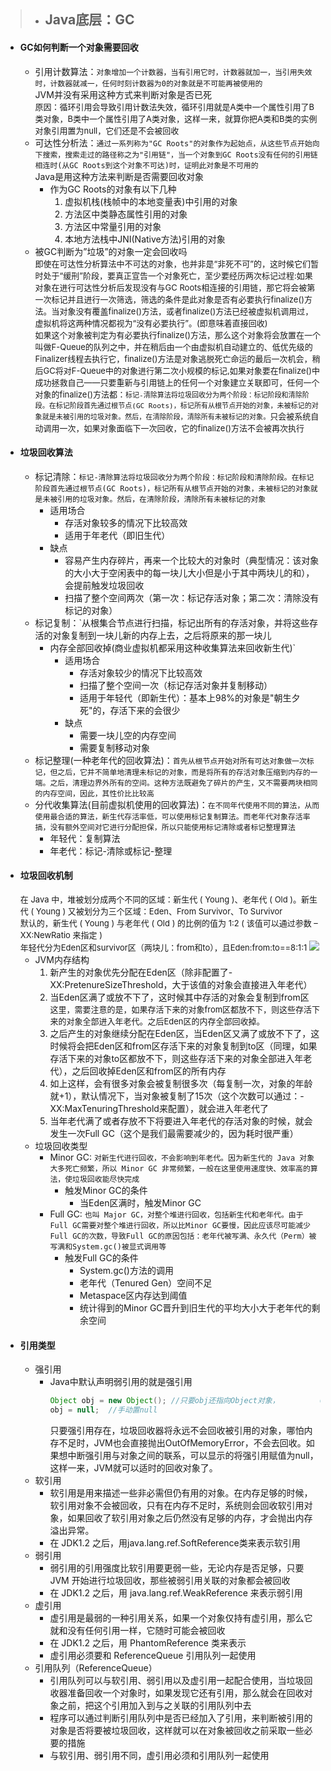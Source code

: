 >- ## Java底层：GC
>
  - #### GC如何判断一个对象需要回收
    - 引用计数算法：`对象增加一个计数器，当有引用它时，计数器就加一，当引用失效时，计数器就减一，任何时刻计数器为0的对象就是不可能再被使用的`  
        JVM并没有采用这种方式来判断对象是否已死  
        <font size=2>原因：循环引用会导致引用计数法失效，循环引用就是A类中一个属性引用了B类对象，B类中一个属性引用了A类对象，这样一来，就算你把A类和B类的实例对象引用置为null，它们还是不会被回收</font>
    - 可达性分析法：`通过一系列称为"GC Roots"的对象作为起始点，从这些节点开始向下搜索，搜索走过的路径称之为"引用链"，当一个对象到GC Roots没有任何的引用链相连时(从GC Roots到这个对象不可达)时，证明此对象是不可用的`  
      Java是用这种方法来判断是否需要回收对象
      - 作为GC Roots的对象有以下几种
        1. 虚拟机栈(栈帧中的本地变量表)中引用的对象
        2. 方法区中类静态属性引用的对象
        3. 方法区中常量引用的对象
        4. 本地方法栈中JNI(Native方法)引用的对象
    - 被GC判断为”垃圾”的对象一定会回收吗  
      <font size=2>即使在可达性分析算法中不可达的对象，也并非是“非死不可”的，这时候它们暂时处于“缓刑”阶段，要真正宣告一个对象死亡，至少要经历两次标记过程:如果对象在进行可达性分析后发现没有与GC Roots相连接的引用链，那它将会被第一次标记并且进行一次筛选，筛选的条件是此对象是否有必要执行finalize()方法。当对象没有覆盖finalize()方法，或者finalize()方法已经被虚拟机调用过，虚拟机将这两种情况都视为“没有必要执行”。(即意味着直接回收)  
      如果这个对象被判定为有必要执行finalize()方法，那么这个对象将会放置在一个叫做F-Queue的队列之中，并在稍后由一个由虚拟机自动建立的、低优先级的Finalizer线程去执行它，finalize()方法是对象逃脱死亡命运的最后一次机会，稍后GC将对F-Queue中的对象进行第二次小规模的标记,如果对象要在finalize()中成功拯救自己——只要重新与引用链上的任何一个对象建立关联即可，任何一个对象的finalize()方法都：`标记-清除算法将垃圾回收分为两个阶段：标记阶段和清除阶段。在标记阶段首先通过根节点(GC Roots)，标记所有从根节点开始的对象，未被标记的对象就是未被引用的垃圾对象。然后，在清除阶段，清除所有未被标记的对象。`只会被系统自动调用一次，如果对象面临下一次回收，它的finalize()方法不会被再次执行</font>
  - #### 垃圾回收算法
    - 标记清除：`标记-清除算法将垃圾回收分为两个阶段：标记阶段和清除阶段。在标记阶段首先通过根节点(GC Roots)，标记所有从根节点开始的对象，未被标记的对象就是未被引用的垃圾对象。然后，在清除阶段，清除所有未被标记的对象`
      - 适用场合
        - 存活对象较多的情况下比较高效
        - 适用于年老代（即旧生代）
      - 缺点
        - 容易产生内存碎片，再来一个比较大的对象时（典型情况：该对象的大小大于空闲表中的每一块儿大小但是小于其中两块儿的和），会提前触发垃圾回收
        - 扫描了整个空间两次（第一次：标记存活对象；第二次：清除没有标记的对象）
    - 标记复制：`从根集合节点进行扫描，标记出所有的存活对象，并将这些存活的对象复制到一块儿新的内存上去，之后将原来的那一块儿
      - 内存全部回收掉(商业虚拟机都采用这种收集算法来回收新生代)`
        - 适用场合
          - 存活对象较少的情况下比较高效
          - 扫描了整个空间一次（标记存活对象并复制移动）
          - 适用于年轻代（即新生代）：基本上98%的对象是"朝生夕死"的，存活下来的会很少
        - 缺点
          - 需要一块儿空的内存空间
          - 需要复制移动对象
    - 标记整理(一种老年代的回收算法)：`首先从根节点开始对所有可达对象做一次标记，但之后，它并不简单地清理未标记的对象，而是将所有的存活对象压缩到内存的一端。之后，清理边界外所有的空间。这种方法既避免了碎片的产生，又不需要两块相同的内存空间，因此，其性价比比较高`
    - 分代收集算法(目前虚拟机使用的回收算法)：`在不同年代使用不同的算法，从而使用最合适的算法，新生代存活率低，可以使用标记复制算法。而老年代对象存活率搞，没有额外空间对它进行分配担保，所以只能使用标记清除或者标记整理算法`
      - 年轻代：复制算法
      - 年老代：标记-清除或标记-整理
  - #### 垃圾回收机制  
    <font size=2>在 Java 中，堆被划分成两个不同的区域：新生代 ( Young )、老年代 ( Old )。新生代 ( Young ) 又被划分为三个区域：Eden、From Survivor、To Survivor  
  默认的，新生代 ( Young ) 与老年代 ( Old ) 的比例的值为 1:2 ( 该值可以通过参数 –XX:NewRatio 来指定 )  
    年轻代分为Eden区和survivor区（两块儿：from和to），且Eden:from:to==8:1:1</font>
    ![](http://wxf.zcoder.top/server/files/jvmxl.jpg)
    - JVM内存结构
      1. 新产生的对象优先分配在Eden区（除非配置了-XX:PretenureSizeThreshold，大于该值的对象会直接进入年老代）
      2. 当Eden区满了或放不下了，这时候其中存活的对象会复制到from区  
        <font size=2>这里，需要注意的是，如果存活下来的对象from区都放不下，则这些存活下来的对象全部进入年老代。之后Eden区的内存全部回收掉。</font>
      3. 之后产生的对象继续分配在Eden区，当Eden区又满了或放不下了，这时候将会把Eden区和from区存活下来的对象复制到to区（同理，如果存活下来的对象to区都放不下，则这些存活下来的对象全部进入年老代），之后回收掉Eden区和from区的所有内存
      4. 如上这样，会有很多对象会被复制很多次（每复制一次，对象的年龄就+1），默认情况下，当对象被复制了15次（这个次数可以通过：-XX:MaxTenuringThreshold来配置），就会进入年老代了
      5. 当年老代满了或者存放不下将要进入年老代的存活对象的时候，就会发生一次Full GC（这个是我们最需要减少的，因为耗时很严重）
    - 垃圾回收类型
      - Minor GC: `对新生代进行回收，不会影响到年老代。因为新生代的 Java 对象大多死亡频繁，所以 Minor GC 非常频繁，一般在这里使用速度快、效率高的算法，使垃圾回收能尽快完成`
        - 触发Minor GC的条件
          - 当Eden区满时，触发Minor GC
      - Full GC: `也叫 Major GC，对整个堆进行回收，包括新生代和老年代。由于Full GC需要对整个堆进行回收，所以比Minor GC要慢，因此应该尽可能减少Full GC的次数，导致Full GC的原因包括：老年代被写满、永久代（Perm）被写满和System.gc()被显式调用等`
        - 触发Full GC的条件
          - System.gc()方法的调用
          - 老年代（Tenured Gen）空间不足
          - Metaspace区内存达到阈值
          - 统计得到的Minor GC晋升到旧生代的平均大小大于老年代的剩余空间
  - #### 引用类型
    - 强引用
      - Java中默认声明弱引用的就是强引用  
        ```java
        Object obj = new Object(); //只要obj还指向Object对象，         Object对象就不会被回收
        obj = null;  //手动置null
        ```
        只要强引用存在，垃圾回收器将永远不会回收被引用的对象，哪怕内存不足时，JVM也会直接抛出OutOfMemoryError，不会去回收。如果想中断强引用与对象之间的联系，可以显示的将强引用赋值为null，这样一来，JVM就可以适时的回收对象了。
    - 软引用
      - 软引用是用来描述一些非必需但仍有用的对象。在内存足够的时候，软引用对象不会被回收，只有在内存不足时，系统则会回收软引用对象，如果回收了软引用对象之后仍然没有足够的内存，才会抛出内存溢出异常。
      - 在 JDK1.2 之后，用java.lang.ref.SoftReference类来表示软引用
    - 弱引用
      - 弱引用的引用强度比软引用要更弱一些，无论内存是否足够，只要 JVM 开始进行垃圾回收，那些被弱引用关联的对象都会被回收
      - 在 JDK1.2 之后，用 java.lang.ref.WeakReference 来表示弱引用
    - 虚引用
      - 虚引用是最弱的一种引用关系，如果一个对象仅持有虚引用，那么它就和没有任何引用一样，它随时可能会被回收
      - 在 JDK1.2 之后，用 PhantomReference 类来表示
      - 虚引用必须要和 ReferenceQueue 引用队列一起使用
    - 引用队列（ReferenceQueue）
      - 引用队列可以与软引用、弱引用以及虚引用一起配合使用，当垃圾回收器准备回收一个对象时，如果发现它还有引用，那么就会在回收对象之前，把这个引用加入到与之关联的引用队列中去
      - 程序可以通过判断引用队列中是否已经加入了引用，来判断被引用的对象是否将要被垃圾回收，这样就可以在对象被回收之前采取一些必要的措施
      - 与软引用、弱引用不同，虚引用必须和引用队列一起使用